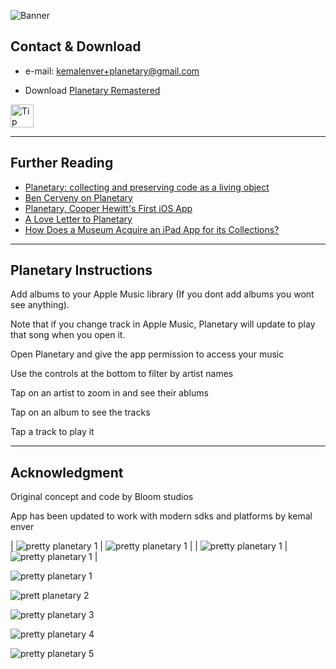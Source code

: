 ![Banner](images/banner.jpg)

## Contact & Download

* e-mail: [kemalenver+planetary@gmail.com](kemalenver+planetary@gmail.com)

* Download [Planetary Remastered](https://apps.apple.com/us/app/planetary-remastered/id1473561807?mt=8)
  
<a href="https://www.buymeacoffee.com/kemalenver" target="_blank">
  <img src="https://cdn.buymeacoffee.com/buttons/lato-red.png" alt="Tip me!" style="height: 37px;">
</a>

---

## Further Reading

* [Planetary: collecting and preserving code as a living object](https://www.cooperhewitt.org/2013/08/26/planetary-collecting-and-preserving-code-as-a-living-object)
* [Ben Cerveny on Planetary](https://www.cooperhewitt.org/2015/06/26/ben-cerveny-on-planetary/)
* [Planetary, Cooper Hewitt's First iOS App](https://www.cooperhewitt.org/2019/05/16/planetary-cooper-hewitts-first-ios-app/)
* [A Love Letter to Planetary](https://www.cooperhewitt.org/2022/02/16/a-love-letter-to-planetary/)
* [How Does a Museum Acquire an iPad App for its Collections?](https://www.smithsonianmag.com/smithsonian-institution/how-does-a-museum-acquire-an-ipad-app-for-its-collections-880301/)

---

## Planetary Instructions

Add albums to your Apple Music library (If you dont add albums you wont see anything).  

Note that if you change track in Apple Music, Planetary will update to play that song when you open it.

Open Planetary and give the app permission to access your music

Use the controls at the bottom to filter by artist names

Tap on an artist to zoom in and see their ablums

Tap on an album to see the tracks

Tap a track to play it

---

## Acknowledgment

Original concept and code by Bloom studios

App has been updated to work with modern sdks and platforms by kemal enver

| ![pretty planetary 1](images/1.PNG) | ![pretty planetary 1](images/2.PNG) |
| ![pretty planetary 1](images/3.PNG) | ![pretty planetary 1](images/4.PNG) |

![pretty planetary 1](images/1.PNG)

![prett planetary 2](images/2.PNG)

![pretty planetary 3](images/3.PNG)

![pretty planetary 4](images/4.PNG)

![pretty planetary 5](images/5.PNG)

